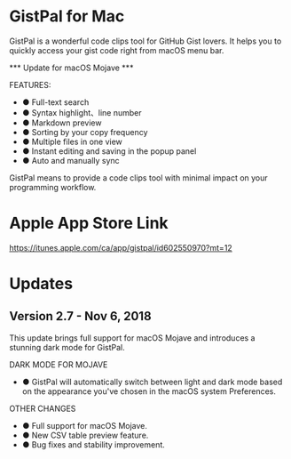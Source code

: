 # GistPal for Mac

GistPal is a wonderful code clips tool for GitHub Gist lovers. It helps you to quickly access your gist code right from macOS menu bar.

*** Update for macOS Mojave ***

FEATURES: 

* ● Full-text search
* ● Syntax highlight、line number
* ● Markdown preview
* ● Sorting by your copy frequency
* ● Multiple files in one view
* ● Instant editing and saving in the popup panel
* ● Auto and manually sync

GistPal means to provide a code clips tool with minimal impact on your programming workflow.

# Apple App Store Link

https://itunes.apple.com/ca/app/gistpal/id602550970?mt=12

# Updates

## Version 2.7 - Nov 6, 2018

This update brings full support for macOS Mojave and introduces a stunning dark mode for GistPal.

DARK MODE FOR MOJAVE

* ● GistPal will automatically switch between light and dark mode based on the appearance you've chosen in the macOS system Preferences.

OTHER CHANGES

* ● Full support for macOS Mojave.
* ● New CSV table preview feature.
* ● Bug fixes and stability improvement.



